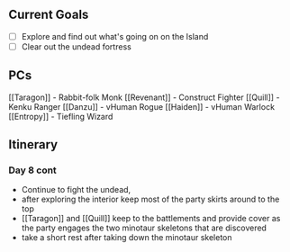 ## Current Goals
- [ ] Explore and find out what's going on on the Island
- [ ] Clear out the undead fortress

## PCs
[[Taragon]] - Rabbit-folk Monk
[[Revenant]] - Construct Fighter
[[Quill]] - Kenku Ranger
[[Danzu]] - vHuman Rogue
[[Haiden]] - vHuman Warlock
[[Entropy]] - Tiefling Wizard

## Itinerary

### Day 8 cont
- Continue to fight the undead,
- after exploring the interior keep most of the party skirts around to the top
- [[Taragon]] and [[Quill]] keep to the battlements and provide cover as the party engages the two minotaur skeletons that are discovered
- take a short rest after taking down the minotaur skeleton 
